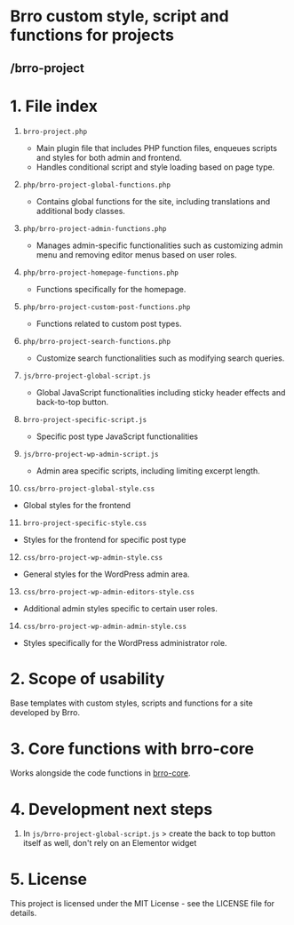 # Brro custom style, script and functions for projects
## /brro-project

# 1. File index
1. `brro-project.php`
   - Main plugin file that includes PHP function files, enqueues scripts and styles for both admin and frontend.
   - Handles conditional script and style loading based on page type.
2. `php/brro-project-global-functions.php`
   - Contains global functions for the site, including translations and additional body classes.
3. `php/brro-project-admin-functions.php`
   - Manages admin-specific functionalities such as customizing admin menu and removing editor menus based on user roles.
4. `php/brro-project-homepage-functions.php`
   - Functions specifically for the homepage.
5. `php/brro-project-custom-post-functions.php`
   - Functions related to custom post types.
6. `php/brro-project-search-functions.php`
   - Customize search functionalities such as modifying search queries.

7. `js/brro-project-global-script.js`
   - Global JavaScript functionalities including sticky header effects and back-to-top button.
8. `brro-project-specific-script.js`
   - Specific post type JavaScript functionalities
9. `js/brro-project-wp-admin-script.js`
   - Admin area specific scripts, including limiting excerpt length.

10. `css/brro-project-global-style.css`
   - Global styles for the frontend
11. `brro-project-specific-style.css`
   - Styles for the frontend for specific post type
12. `css/brro-project-wp-admin-style.css`
   - General styles for the WordPress admin area.
13. `css/brro-project-wp-admin-editors-style.css`
   - Additional admin styles specific to certain user roles.
14. `css/brro-project-wp-admin-admin-style.css`
   - Styles specifically for the WordPress administrator role.

# 2. Scope of usability
Base templates with custom styles, scripts and functions for a site developed by Brro.

# 3. Core functions with brro-core
Works alongside the code functions in <a href="https://github.com/ronaldpostma/brro-core" target="_blank">brro-core</a>.

# 4. Development next steps
1. In `js/brro-project-global-script.js` > create the back to top button itself as well, don't rely on an Elementor widget

# 5. License
This project is licensed under the MIT License - see the LICENSE file for details.

